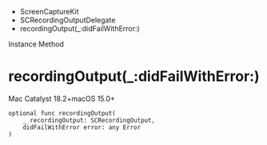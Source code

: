 

- ScreenCaptureKit
- SCRecordingOutputDelegate
-  recordingOutput(\_:didFailWithError:) 

Instance Method

# recordingOutput(\_:didFailWithError:)

Mac Catalyst 18.2+macOS 15.0+

``` source
optional func recordingOutput(
    _ recordingOutput: SCRecordingOutput,
    didFailWithError error: any Error
)
```

